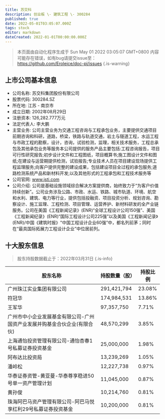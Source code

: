 ```yaml
---
title: 苏交科
description: 创业板 \- 建筑工程 \- 300284
published: true
date: 2022-05-01T03:05:07.000Z
tags: stock
editor: markdown
dateCreated: 2022-01-01T00:00:00.000Z
---
```


> 本页面由自动化程序生成于 Sun May 01 2022 03:05:07 GMT+0800
> 内容可能存在错误，如有bug请提交issue至：https://github.com/Eroleice/doc-pi/issues
{.is-warning}

## 上市公司基本信息
- 公司名称: 苏交科集团股份有限公司
- 股票代码: 300284.SZ
- 所在地: 江苏 - 南京市
- 成立日期: 2002年08月29日
- 注册资本: 126,282.777万元
- 法定代表人: 李大鹏
- 主营业务: 公司主营业务为交通工程咨询与工程承包业务，主要提供交通项目前期咨询和科研，道路，桥梁，铁路与轨道交通，岩土与隧道工程，水运工程与市政工程的勘察，设计，咨询，试验检测，监理，相关技术服务，工程总承包及其他承包业务等服务本公司提供的服务产品主要包括:工程咨询报告，项目可行性研究报告;初步设计文件和工程图纸，项目概算书;施工图设计文件和图纸;在建设与运营期提供检测，试验报告;专业技术人员在项目建设现场提供工程监理服务;向客户提供完整的建设成果，包括建设项目全过程的承包服务;道路检测系统产品和新材料开发;以及其他形式的工程承包和工程技术服务等
- 公司官网: www.jsti.com
- 公司介绍: 公司是基础设施领域综合解决方案提供商，始终致力于“为客户价值持续创新”。公司业务涉及公路、市政、水运、铁路、城市轨道、环境、航空和水利、建筑、电力等行业，提供包括投融资、项目投资分析、规划咨询、勘察设计、施工监理、工程检测、项目管理、运营养护、新材料研发的全产业链服务。公司在美国《工程新闻记录》(ENR)“全球工程设计公司150强”、美国《工程新闻纪录》(ENR)“国际工程设计公司225强”以及美国《工程新闻记录》(ENR)/中国《建筑时报》“中国工程设计企业60强”中，都名列前茅；同时在“最具国际拓展力工程设计企业”中位居前列。


## 十大股东信息
> 股东持股数据截止于：2022年03月31日
{.is-info}

| 股东名称 | 持股数量（股） | 持股比例 |
| --- | --- | --- |
| 广州珠江实业集团有限公司 | 291,421,794 | 23.08% |
| 符冠华 | 174,984,531 | 13.86% |
| 王军华 | 97,357,750 | 7.71% |
| 广州市中小企业发展基金有限公司-广州国资产业发展并购基金合伙企业(有限合伙) | 48,570,299 | 3.85% |
| 上海通怡投资管理有限公司-通怡杏春1号私募证券投资基金 | 25,000,000 | 1.98% |
| 阿布达比投资局 | 13,239,269 | 1.05% |
| 潘岭松 | 12,227,738 | 0.97% |
| 华泰证券资管-黄亚曼-华泰尊享稳进50号单一资产管理计划 | 11,045,000 | 0.87% |
| 黄孙俊 | 10,214,760 | 0.81% |
| 珠海阿巴马资产管理有限公司-阿巴马悦享红利29号私募证券投资基金 | 10,200,000 | 0.81% |




